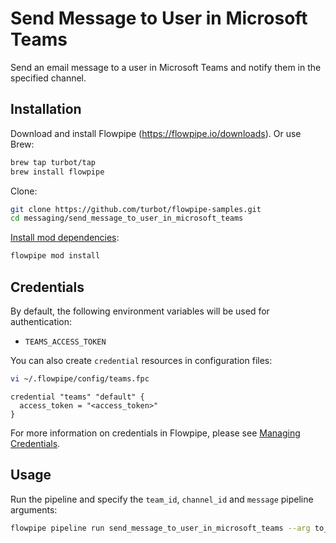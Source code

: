 # Send Message to User in Microsoft Teams

Send an email message to a user in Microsoft Teams and notify them in the specified channel.

## Installation

Download and install Flowpipe (https://flowpipe.io/downloads). Or use Brew:

```sh
brew tap turbot/tap
brew install flowpipe
```

Clone:

```sh
git clone https://github.com/turbot/flowpipe-samples.git
cd messaging/send_message_to_user_in_microsoft_teams
```

[Install mod dependencies](https://flowpipe.io/docs/build/mod-dependencies#mod-dependencies):

```sh
flowpipe mod install
```

## Credentials

By default, the following environment variables will be used for authentication:

- `TEAMS_ACCESS_TOKEN`

You can also create `credential` resources in configuration files:

```sh
vi ~/.flowpipe/config/teams.fpc
```

```hcl
credential "teams" "default" {
  access_token = "<access_token>"
}
```

For more information on credentials in Flowpipe, please see [Managing Credentials](https://flowpipe.io/docs/run/credentials).

## Usage

Run the pipeline and specify the `team_id`, `channel_id` and `message` pipeline arguments:

```sh
flowpipe pipeline run send_message_to_user_in_microsoft_teams --arg to_email='bar@foo.com' --arg subject='Hello from Flowpipe!' --arg content=Hello --arg channel_id='19:fake@thread.tacv2' --arg team_id=fake-team-id
```
